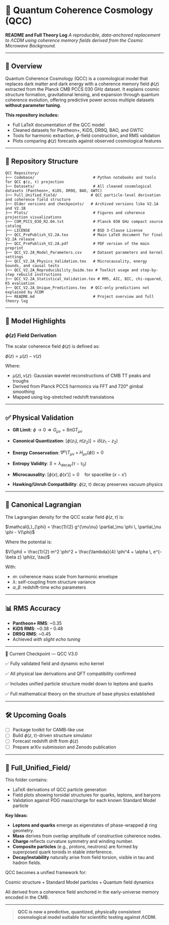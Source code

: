# 🚀 Quantum Coherence Cosmology (QCC)

**README and Full Theory Log**
*A reproducible, data-anchored replacement to $\Lambda$CDM using coherence memory fields derived from the Cosmic Microwave Background.*

---

## 🔸 Overview

Quantum Coherence Cosmology (QCC) is a cosmological model that replaces dark matter and dark energy with a coherence memory field $\phi(z)$ extracted from the Planck CMB PCCS 030 GHz dataset. It explains cosmic structure formation, gravitational lensing, and expansion through quantum coherence evolution, offering predictive power across multiple datasets **without parameter tuning**.

**This repository includes:**

* Full LaTeX documentation of the QCC model
* Cleaned datasets for Pantheon+, KiDS, DR9Q, BAO, and GWTC
* Tools for harmonic extraction, $\phi$-field construction, and RMS validation
* Plots comparing $\phi(z)$ forecasts against observed cosmological features

---

## 📁 Repository Structure

```plaintext
QCC Repository/
├── Codebase/                          # Python notebooks and tools for QCC ϕ(z, τ) projection
├── Datasets/                          # All cleaned cosmological datasets (Pantheon+, KiDS, DR9Q, BAO, GWTC)
├── Full_Unified_Field/               # QCC particle-level derivation and coherence field structure
├── Older versions and checkpoints/   # Archived versions like V2.1A and V2.1B
├── Plots/                             # Figures and coherence projection visualizations
├── COM_PCCS_030_R2.04.txt             # Planck 030 GHz compact source catalog
├── LICENSE                            # BSD 3-Clause License
├── QCC_PrePublish_V2.2A.tex           # Main LaTeX document for final V2.2A release
├── QCC_PrePublish_V2.2A.pdf           # PDF version of the main preprint
├── QCC_V2.2A_Model_Parameters.csv     # Dataset parameters and kernel settings
├── QCC_V2.2A_Physics_Validation.tex   # Microcausality, energy bounds, and causal tests
├── QCC_V2.2A_Reproducibility_Guide.tex # Toolkit usage and step-by-step rebuild instructions
├── QCC_V2.2A_Statistical_Validation.tex # RMS, AIC, BIC, chi-squared, KS evaluation
├── QCC_V2.2A_Unique_Predictions.tex  # QCC-only predictions not explained by ΛCDM
├── README.md                          # Project overview and full theory log
```

---

## 🧠 Model Highlights

### $\phi(z)$ Field Derivation

The scalar coherence field $\phi(z)$ is defined as:

$\phi(z) = \mu(z) - \nu(z)$

Where:

* $\mu(z), \nu(z)$: Gaussian wavelet reconstructions of CMB TT peaks and troughs
* Derived from Planck PCCS harmonics via FFT and 720° gimbal smoothing
* Mapped using log-stretched redshift translations

---

## ✅ Physical Validation

* **GR Limit**:
  $\phi \rightarrow 0 \Rightarrow G_{\mu\nu} = 8\pi G T_{\mu\nu}$

* **Canonical Quantization**:
  $[\phi(z_1), \pi(z_2)] = i\delta(z_1 - z_2)$

* **Energy Conservation**:
  $\nabla^\mu(T_{\mu\nu} + H_{\mu\nu}(\phi)) = 0$

* **Entropy Validity**:
  $S \propto \lambda_{\text{decay}}(\tau - \tau_0)$

* **Microcausality**:
  $[\phi(x), \phi(x')] = 0 \quad \text{for spacelike } (x - x')$

* **Hawking/Unruh Compatibility**:
  $\phi(z, \tau) \text{ decay preserves vacuum physics}$

---

## 📜 Canonical Lagrangian

The Lagrangian density for the QCC scalar field $\phi(z, \tau)$ is:

$\mathcal{L}_{\phi} = \frac{1}{2} g^{\mu\nu} \partial_\mu \phi \, \partial_\nu \phi - V(\phi)$

Where the potential is:

$V(\phi) = \frac{1}{2} m^2 \phi^2 + \frac{\lambda}{4} \phi^4 + \alpha \, e^{-\beta z} \phi(z, \tau)$

With:

* $m$: coherence mass scale from harmonic envelope
* $\lambda$: self-coupling from structure variance
* $\alpha, \beta$: redshift-time echo parameters

---

## 📊 RMS Accuracy

* **Pantheon+ RMS**: \~0.35
* **KiDS RMS**: \~0.38 – 0.48
* **DR9Q RMS**: \~0.45
* Achieved *with slight echo tuning*

---

📌 Current Checkpoint — QCC V3.0

✅ Fully validated  field and dynamic echo kernel

✅ All physical law derivations and QFT compatibility confirmed

✅ Includes unified particle structure model down to leptons and quarks

✅ Full mathematical theory on the structure of base physics established

---

## 🛠 Upcoming Goals

* [ ] Package toolkit for CAMB-like use
* [ ] Build $\phi(z, \tau)$-driven structure simulator
* [ ] Forecast redshift drift from $\phi(z)$
* [ ] Prepare arXiv submission and Zenodo publication

---

## 🌌 Full\_Unified\_Field/

This folder contains:

* LaTeX derivations of QCC particle generation
* Field plots showing toroidal structures for quarks, leptons, and baryons
* Validation against PDG mass/charge for each known Standard Model particle

**Key Ideas:**

* **Leptons and quarks** emerge as eigenstates of phase-wrapped $\phi$ ring geometry.
* **Mass** derives from overlap amplitude of constructive coherence nodes.
* **Charge** reflects curvature symmetry and winding number.
* **Composite particles** (e.g., protons, neutrons) are formed by superposed quark toroids in stable interference.
* **Decay/instability** naturally arise from field torsion, visible in tau and hadron fields.

QCC becomes a unified framework for:

$\text{Cosmic structure} + \text{Standard Model particles} + \text{Quantum field dynamics}$

All derived from a coherence field anchored in the early-universe memory encoded in the CMB.

---

> **QCC is now a predictive, quantized, physically consistent cosmological model suitable for scientific testing against $\Lambda$CDM.**
